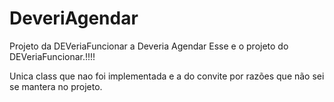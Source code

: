# DeveriAgendar
Projeto da DEVeriaFuncionar a Deveria Agendar
Esse e o projeto do DEVeriaFuncionar.!!!!

Unica class que nao foi implementada e a do convite por razões que não sei se mantera no projeto.
